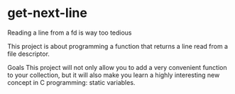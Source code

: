 # get-next-line

Reading a line from a fd is way too tedious

This project is about programming a function that returns a line
read from a file descriptor.

Goals
This project will not only allow you to add a very convenient function to your collection,
but it will also make you learn a highly interesting new concept in C programming: static
variables.
